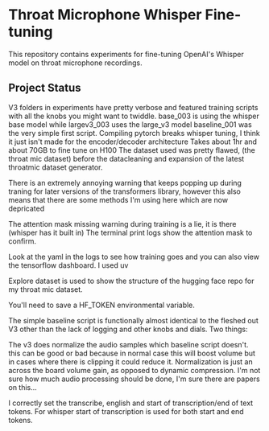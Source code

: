 # Throat Microphone Whisper Fine-tuning

This repository contains experiments for fine-tuning OpenAI's Whisper model on throat microphone recordings.

## Project Status
V3 folders in experiments have pretty verbose and featured training scripts with all the knobs you might want to twiddle. base_003 is using the whisper base model while largev3_003 uses the large_v3 model
baseline_001 was the very simple first script.
Compiling pytorch breaks whisper tuning, I think it just isn't made for the encoder/decoder architecture
Takes about 1hr and about 70GB to fine tune on H100 
The dataset used was pretty flawed, (the throat mic dataset) before the datacleaning and expansion of the latest throatmic dataset generator.

There is an extremely annoying warning that keeps popping up during traning for later versions of the transformers library, however this also means that there are some methods I'm using here which are now depricated

The attention mask missing warning during training is a lie, it is there (whisper has it built in) The terminal print logs show the attention mask to confirm.

Look at the yaml in the logs to see how training goes and you can also view the tensorflow dashboard.
I used uv 

Explore dataset is used to show the structure of the hugging face repo for my throat mic dataset. 

You'll need to save a HF_TOKEN environmental variable.

The simple baseline script is functionally almost identical to the fleshed out V3 other than the lack of logging and other knobs and dials. Two things:

The v3 does normalize the audio samples which baseline script doesn't. this can be good or bad because in normal case this will boost volume but in cases where there is clipping it could reduce it. Normalization is just an across the board volume gain, as opposed to dynamic compression. I'm not sure how much audio processing should be done, I'm sure there are papers on this...

I correctly set the transcribe, english and start of transcription/end of text tokens. For whisper start of transcription is used for both start and end tokens. 